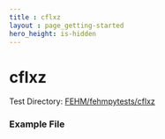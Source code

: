 ```yaml
---
title : cflxz
layout : page_getting-started
hero_height: is-hidden
---
```


# cflxz


Test Directory: [FEHM/fehmpytests/cflxz](https://github.com/lanl/FEHM/tree/master/fehmpytests/cflxz)


### Example File 
<pre>

</pre>
